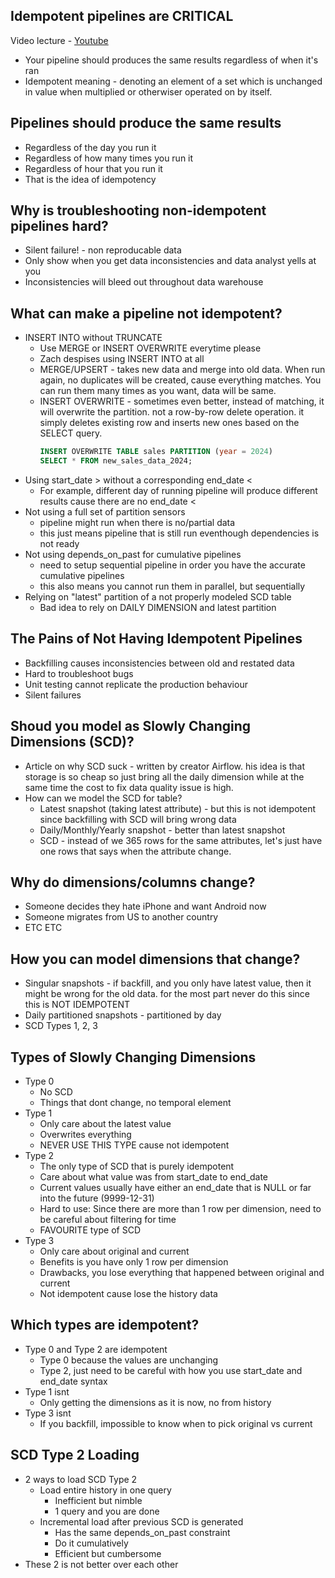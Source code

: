 ## Idempotent pipelines are CRITICAL

Video lecture - [Youtube](https://www.youtube.com/watch?v=emQM9gYh0Io)

- Your pipeline should produces the same results regardless of when it's ran
- Idempotent meaning - denoting an element of a set which is unchanged in value when multiplied or otherwiser operated on by itself.

## Pipelines should produce the same results

- Regardless of the day you run it
- Regardless of how many times you run it
- Regardless of hour that you run it
- That is the idea of idempotency

## Why is troubleshooting non-idempotent pipelines hard?
- Silent failure! - non reproducable data
- Only show when you get data inconsistencies and data analyst yells at you
- Inconsistencies will bleed out throughout data warehouse

## What can make a pipeline not idempotent?

- INSERT INTO without TRUNCATE
    * Use MERGE or INSERT OVERWRITE everytime please
    * Zach despises using INSERT INTO at all
    * MERGE/UPSERT - takes new data and merge into old data. When run again, no duplicates will be created, cause everything matches. You can run them many times as you want, data will be same.
    * INSERT OVERWRITE - sometimes even better, instead of matching, it will overwrite the partition. not a row-by-row delete operation. it simply deletes existing row and inserts new ones based on the SELECT query.
        ```sql
        INSERT OVERWRITE TABLE sales PARTITION (year = 2024)
        SELECT * FROM new_sales_data_2024;
        ```
- Using start_date > without a corresponding end_date <
    * For example, different day of running pipeline will produce different results cause there are no end_date <
- Not using a full set of partition sensors
    * pipeline might run when there is no/partial data
    * this just means pipeline that is still run eventhough dependencies is not ready
- Not using depends_on_past for cumulative pipelines
    * need to setup sequential pipeline in order you have the accurate cumulative pipelines
    * this also means you cannot run them in parallel, but sequentially
- Relying on "latest" partition of a not properly modeled SCD table
    * Bad idea to rely on DAILY DIMENSION and latest partition

## The Pains of Not Having Idempotent Pipelines

- Backfilling causes inconsistencies between old and restated data
- Hard to troubleshoot bugs
- Unit testing cannot replicate the production behaviour
- Silent failures

## Shoud you model as Slowly Changing Dimensions (SCD)?

- Article on why SCD suck - written by creator Airflow. his idea is that storage is so cheap so just bring all the daily dimension while at the same time the cost to fix data quality issue is high.
- How can we model the SCD for table?
    - Latest snapshot (taking latest attribute) - but this is not idempotent since backfilling with SCD will bring wrong data
    - Daily/Monthly/Yearly snapshot - better than latest snapshot
    - SCD - instead of we 365 rows for the same attributes, let's just have one rows that says when the attribute change.

## Why do dimensions/columns change?

- Someone decides they hate iPhone and want Android now
- Someone migrates from US to another country
- ETC ETC

## How you can model dimensions that change?

- Singular snapshots - if backfill, and you only have latest value, then it might be wrong for the old data. for the most part never do this since this is NOT IDEMPOTENT
- Daily partitioned snapshots - partitioned by day
- SCD Types 1, 2, 3

## Types of Slowly Changing Dimensions
- Type 0
    - No SCD
    - Things that dont change, no temporal element
- Type 1
    - Only care about the latest value
    - Overwrites everything
    - NEVER USE THIS TYPE cause not idempotent
- Type 2
    - The only type of SCD that is purely idempotent
    - Care about what value was from start_date to end_date
    - Current values usually have either an end_date that is NULL or far into the future (9999-12-31)
    - Hard to use: Since there are more than 1 row per dimension, need to be careful about filtering for time
    - FAVOURITE type of SCD
- Type 3
    - Only care about original and current
    - Benefits is you have only 1 row per dimension
    - Drawbacks, you lose everything that happened between original and current
    - Not idempotent cause lose the history data

## Which types are idempotent?
- Type 0 and Type 2 are idempotent
    - Type 0 because the values are unchanging
    - Type 2, just need to be careful with how you use start_date and end_date syntax
- Type 1 isnt
    - Only getting the dimensions as it is now, no from history
- Type 3 isnt
    - If you backfill, impossible to know when to pick original vs current

## SCD Type 2 Loading

- 2 ways to load SCD Type 2
    - Load entire history in one query
        - Inefficient but nimble
        - 1 query and you are done
    - Incremental load after previous SCD is generated
        - Has the same depends_on_past constraint
        - Do it cumulatively
        - Efficient but cumbersome
- These 2 is not better over each other

